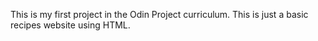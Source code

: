 This is my first project in the Odin Project curriculum. This is just a basic recipes website using HTML.